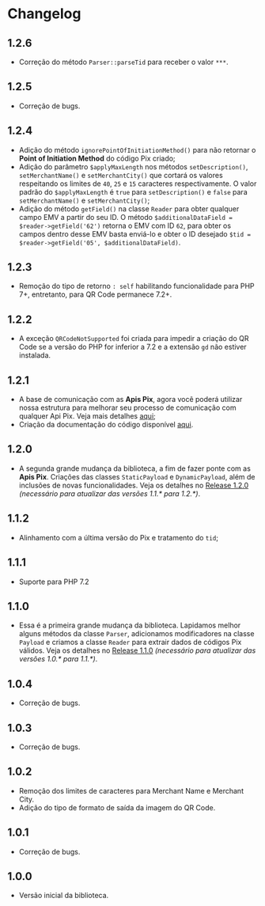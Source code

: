 # Changelog

## 1.2.6

* Correção do método `Parser::parseTid` para receber o valor `***`.

## 1.2.5

* Correção de bugs.

## 1.2.4

* Adição do método `ignorePointOfInitiationMethod()` para não retornar o **Point of Initiation Method** do código Pix criado;
* Adição do parâmetro `$applyMaxLength` nos métodos `setDescription()`, `setMerchantName()` e `setMerchantCity()` que cortará os valores respeitando os limites de `40`, `25` e `15` caracteres respectivamente. O valor padrão do `$applyMaxLength` é `true` para `setDescription()` e `false` para `setMerchantName()` e `setMerchantCity()`;
* Adição do método `getField()` na classe `Reader` para obter qualquer campo EMV a partir do seu ID. O método `$additionalDataField = $reader->getField('62')` retorna o EMV com ID `62`, para obter os campos dentro desse EMV basta enviá-lo e obter o ID desejado `$tid = $reader->getField('05', $additionalDataField)`.

## 1.2.3

* Remoção do tipo de retorno `: self` habilitando funcionalidade para PHP 7+, entretanto, para QR Code permanece 7.2+.

## 1.2.2

* A exceção `QRCodeNotSupported` foi criada para impedir a criação do QR Code se a versão do PHP for inferior a 7.2 e a extensão `gd` não estiver instalada.

## 1.2.1

* A base de comunicação com as **Apis Pix**, agora você poderá utilizar nossa estrutura para melhorar seu processo de comunicação com qualquer Api Pix. Veja mais detalhes [aqui](https://github.com/piggly-dev/php-pix/wiki);
* Criação da documentação do código disponível [aqui](https://github.com/piggly-dev/php-pix/wiki).

## 1.2.0

* A segunda grande mudança da biblioteca, a fim de fazer ponte com as **Apis Pix**. Criações das classes `StaticPayload` e `DynamicPayload`, além de inclusões de novas funcionalidades. Veja os detalhes no [Release 1.2.0](https://github.com/piggly-dev/php-pix/releases/tag/1.2.0) *(necessário para atualizar das versões 1.1.\* para 1.2.\*)*.

## 1.1.2

* Alinhamento com a última versão do Pix e tratamento do `tid`;

## 1.1.1

* Suporte para PHP 7.2

## 1.1.0

* Essa é a primeira grande mudança da biblioteca. Lapidamos melhor alguns métodos da classe `Parser`, adicionamos modificadores na classe `Payload` e criamos a classe `Reader` para extrair dados de códigos Pix válidos. Veja os detalhes no [Release 1.1.0](https://github.com/piggly-dev/php-pix/releases/tag/1.1.0) *(necessário para atualizar das versões 1.0.\* para 1.1.\*)*.

## 1.0.4

* Correção de bugs.

## 1.0.3

* Correção de bugs.

## 1.0.2

* Remoção dos limites de caracteres para Merchant Name e Merchant City.
* Adição do tipo de formato de saída da imagem do QR Code.

## 1.0.1

* Correção de bugs.

## 1.0.0

* Versão inicial da biblioteca.